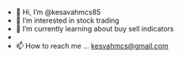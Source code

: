 - 👋 Hi, I’m @kesavahmcs85
- 👀 I’m interested in stock trading
- 🌱 I’m currently learning about buy sell indicators 
- 
- 📫 How to reach me ... kesvahmcs@gmail.com

<!---
kesavahmcs85/kesavahmcs85 is a ✨ special ✨ repository because its `README.md` (this file) appears on your GitHub profile.
You can click the Preview link to take a look at your changes.
--->
